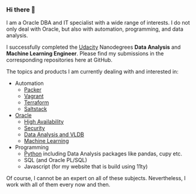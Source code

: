 ### Hi there 👋

I am a Oracle DBA and IT specialist with a wide range of interests. I do not only deal with Oracle, but also with automation, programming, and data analysis. 

I successfully completed the [Udacity](https://www.udacity.com/) Nanodegrees **Data Analysis** and **Machine Learning Engineer**. Please find my submissions in the corresponding repositories here at GitHub.

The topics and products I am currently dealing with and interested in:

- Automation
  - [Packer](https://www.packer.io/)
  - [Vagrant](https://www.vagrantup.com/)
  - [Terraform](https://www.terraform.io/)
  - [Saltstack](https://saltproject.io/)
- [Oracle](https://www.oracle.com/database/technologies/)
  - [High Availability](https://www.oracle.com/database/technologies/high-availability.html)
  - [Security](https://www.oracle.com/security/database-security/)
  - [Data Analysis and VLDB](https://www.oracle.com/database/technologies/datawarehouse-bigdata.html)
  - [Machine Learning](https://www.oracle.com/machine-learning)
- Programming
  - [Python](https://www.python.org/) including Data Analysis packages like pandas, cupy etc.
  - SQL (and Oracle PL/SQL)
  - Javascript (for my website that is build using 11ty)

Of course, I cannot be an expert on all of these subjects.
Nevertheless, I work with all of them every now and then.
